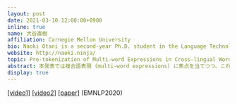 ```yaml
---
layout: post
date: 2021-03-10 12:00:00+0900
inline: true
name: 大谷直樹
affiliation: Carnegie Mellon University
bio: Naoki Otani is a second-year Ph.D. student in the Language Technologies Institute at Carnegie Mellon University. He is working on semantic representations of sentences and words with Prof. Eduard Hovy and Prof. Lori Levin. His research interests include common-sense knowledge acquisition and reasoning and cross-lingual word representations. He received his M.S. and B.S. from Kyoto University.
website: http://naoki.ninja/
topic: Pre-tokenization of Multi-word Expressions in Cross-lingual Word Embeddings
abstract: 本発表では複合語表現 (multi-word expressions) に焦点を当てつつ、これまでの多言語単語ベクトル研究の問題点について議論する。多言語単語ベクトルは、複数の言語について、似た意味の単語同士が似たベクトルを持つように学習された実数ベクトル表現であるが、そこでどれだけうまく単語の意味の類似度を表現できるかは、我々がいかに「単語」を定義し分割するかに左右される。言語間の翻訳を考えた場合、ある言語の一単語が他の言語の複合語表現に対応することは頻繁に起こるが、この現象はこれまでの多言語単語ベクトル研究の対象にはされてこなかった。本研究では、複合語表現が多言語単語ベクトルの学習や評価にどのような問題を起こしていたかを議論し、前処理として複合語表現を予め一つのトークンで表しておくだけでそれらが30％から60％のTop-10精度で適切な訳語に対応付けできることを示す。
display: true
---
```


[[video1]](https://youtu.be/Dq7INrMVuyw) [[video2]](https://youtu.be/OvSlKXeEOP4) [[paper]](https://www.aclweb.org/anthology/2020.emnlp-main.360/) (EMNLP2020)
